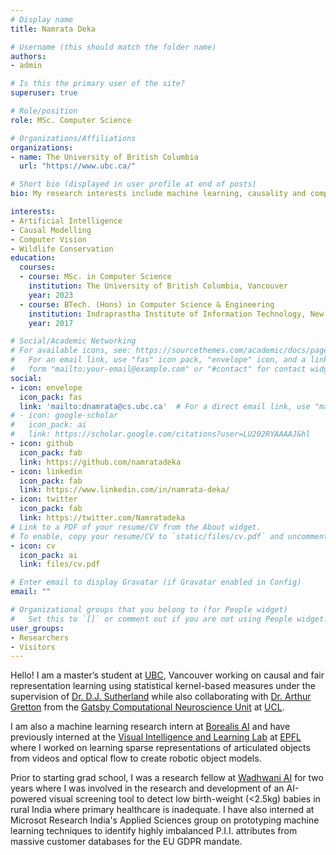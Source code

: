 ```yaml
---
# Display name
title: Namrata Deka

# Username (this should match the folder name)
authors:
- admin

# Is this the primary user of the site?
superuser: true

# Role/position
role: MSc. Computer Science

# Organizations/Affiliations
organizations:
- name: The University of British Columbia
  url: "https://www.ubc.ca/"

# Short bio (displayed in user profile at end of posts)
bio: My research interests include machine learning, causality and computer vision.

interests:
- Artificial Intelligence
- Causal Modelling
- Computer Vision
- Wildlife Conservation
education:
  courses:
  - course: MSc. in Computer Science
    institution: The University of British Columbia, Vancouver
    year: 2023
  - course: BTech. (Hons) in Computer Science & Engineering
    institution: Indraprastha Institute of Information Technology, New Delhi (IIITD)
    year: 2017

# Social/Academic Networking
# For available icons, see: https://sourcethemes.com/academic/docs/page-builder/#icons
#   For an email link, use "fas" icon pack, "envelope" icon, and a link in the
#   form "mailto:your-email@example.com" or "#contact" for contact widget.
social:
- icon: envelope
  icon_pack: fas
  link: 'mailto:dnamrata@cs.ubc.ca'  # For a direct email link, use "mailto:test@example.org".
# - icon: google-scholar
#   icon_pack: ai
#   link: https://scholar.google.com/citations?user=LU202RYAAAAJ&hl
- icon: github
  icon_pack: fab
  link: https://github.com/namratadeka
- icon: linkedin
  icon_pack: fab
  link: https://www.linkedin.com/in/namrata-deka/
- icon: twitter
  icon_pack: fab
  link: https://twitter.com/Namratadeka
# Link to a PDF of your resume/CV from the About widget.
# To enable, copy your resume/CV to `static/files/cv.pdf` and uncomment the lines below.
- icon: cv
  icon_pack: ai
  link: files/cv.pdf

# Enter email to display Gravatar (if Gravatar enabled in Config)
email: ""

# Organizational groups that you belong to (for People widget)
#   Set this to `[]` or comment out if you are not using People widget.
user_groups:
- Researchers
- Visitors
---
```


Hello! I am a master’s student at [UBC](https://www.ubc.ca/), Vancouver working on causal and fair representation learning using statistical kernel-based measures under the supervision of [Dr. D.J. Sutherland](https://djsutherland.ml/) while also collaborating with [Dr. Arthur Gretton](https://www.gatsby.ucl.ac.uk/~gretton/) from the [Gatsby Computational Neuroscience Unit](https://www.ucl.ac.uk/gatsby/) at [UCL](https://www.ucl.ac.uk/).

I am also a machine learning research intern at [Borealis AI](https://www.borealisai.com/) and have previously interned at the [Visual Intelligence and Learning Lab](https://vilab.epfl.ch/) at [EPFL](https://www.epfl.ch/en/) where I worked on learning sparse representations of articulated objects from videos and optical flow to create robotic object models.

Prior to starting grad school, I was a research fellow at [Wadhwani AI](https://www.wadhwaniai.org/) for two years where I was involved in the research and development of an AI-powered visual screening tool to detect low birth-weight (<2.5kg) babies in rural India where primary healthcare is inadequate. I have also interned at Microsot Research India's Applied Sciences group on prototyping machine learning techniques to identify highly imbalanced P.I.I. attributes from massive customer databases for the EU GDPR mandate.
